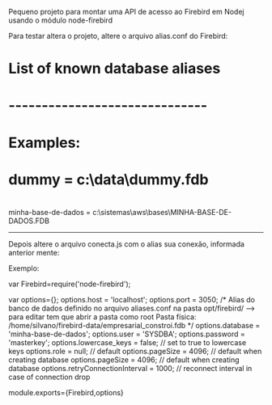 Pequeno projeto para montar uma API de acesso ao Firebird em Nodej
usando o módulo node-firebird

Para testar altera o projeto, altere o arquivo alias.conf do Firebird:

# 
# List of known database aliases 
# ------------------------------ 
# 
# Examples: 
# 
#   dummy = c:\data\dummy.fdb 
#
  
minha-base-de-dados = c:\sistemas\aws\bases\MINHA-BASE-DE-DADOS.FDB

----------------------------------------------------------------------------
Depois altere o arquivo conecta.js com o alias sua conexão, informada anterior
mente:

Exemplo:

var Firebird=require('node-firebird');

var options={};
options.host = 'localhost';
options.port = 3050;
/*
 Alias do banco de dados definido no arquivo aliases.conf
 na pasta opt/firebird/ --> para editar tem que abrir a pasta como root
 Pasta física: /home/silvano/firebird-data/empresarial_constroi.fdb
*/
options.database = 'minha-base-de-dados';
options.user = 'SYSDBA';
options.password = 'masterkey';
options.lowercase_keys = false; // set to true to lowercase keys
options.role = null;            // default
options.pageSize = 4096;        // default when creating database
options.pageSize = 4096;        // default when creating database
options.retryConnectionInterval = 1000; // reconnect interval in case of connection drop

module.exports={Firebird,options}
